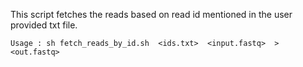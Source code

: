 This script fetches the reads based on read id mentioned in the user provided txt file.

`Usage : sh fetch_reads_by_id.sh  <ids.txt>  <input.fastq>  >  <out.fastq>`
